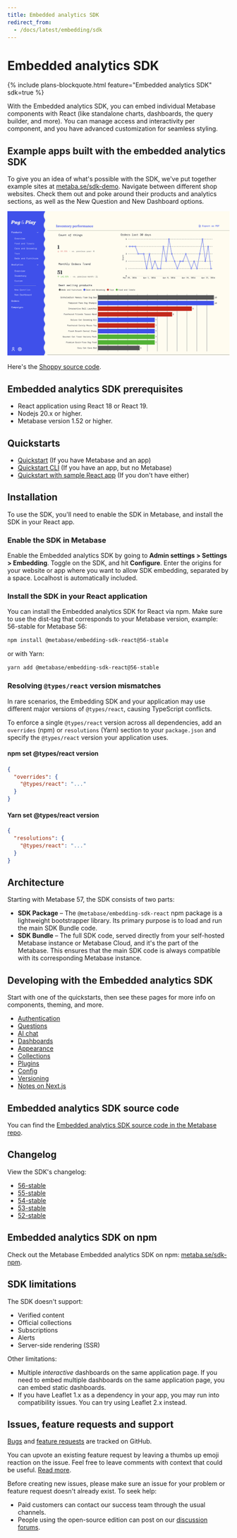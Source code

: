 ```yaml
---
title: Embedded analytics SDK
redirect_from:
  - /docs/latest/embedding/sdk
---
```


# Embedded analytics SDK

{% include plans-blockquote.html feature="Embedded analytics SDK" sdk=true %}

With the Embedded analytics SDK, you can embed individual Metabase components with React (like standalone charts, dashboards, the query builder, and more). You can manage access and interactivity per component, and you have advanced customization for seamless styling.

## Example apps built with the embedded analytics SDK

To give you an idea of what's possible with the SDK, we've put together example sites at [metaba.se/sdk-demo](https://metaba.se/sdk-demo). Navigate between different shop websites. Check them out and poke around their products and analytics sections, as well as the New Question and New Dashboard options.

![Pug and play example app built with embedded analytics SDK](../images/pug-and-play.png)

Here's the [Shoppy source code](https://github.com/metabase/shoppy).

## Embedded analytics SDK prerequisites

- React application using React 18 or React 19.
- Nodejs 20.x or higher.
- Metabase version 1.52 or higher.

## Quickstarts

- [Quickstart](./quickstart.md) (If you have Metabase and an app)
- [Quickstart CLI](./quickstart-cli.md) (If you have an app, but no Metabase)
- [Quickstart with sample React app](./quickstart-with-sample-app.md) (If you don't have either)

## Installation

To use the SDK, you'll need to enable the SDK in Metabase, and install the SDK in your React app.

### Enable the SDK in Metabase

Enable the Embedded analytics SDK by going to **Admin settings > Settings > Embedding**. Toggle on the SDK, and hit **Configure**. Enter the origins for your website or app where you want to allow SDK embedding, separated by a space. Localhost is automatically included.

### Install the SDK in your React application

You can install the Embedded analytics SDK for React via npm. Make sure to use the dist-tag that corresponds to your Metabase version, example: 56-stable for Metabase 56:

```bash
npm install @metabase/embedding-sdk-react@56-stable
```

or with Yarn:

```bash
yarn add @metabase/embedding-sdk-react@56-stable
```

### Resolving `@types/react` version mismatches

In rare scenarios, the Embedding SDK and your application may use different major versions of `@types/react`, causing TypeScript conflicts.

To enforce a single `@types/react` version across all dependencies, add an `overrides` (npm) or `resolutions` (Yarn) section to your `package.json` and specify the `@types/react` version your application uses.

#### npm set @types/react version

```json
{
  "overrides": {
    "@types/react": "..."
  }
}
```

#### Yarn set @types/react version

```json
{
  "resolutions": {
    "@types/react": "..."
  }
}
```

## Architecture

Starting with Metabase 57, the SDK consists of two parts:

- **SDK Package** – The `@metabase/embedding-sdk-react` npm package is a lightweight bootstrapper library. Its primary purpose is to load and run the main SDK Bundle code.
- **SDK Bundle** – The full SDK code, served directly from your self-hosted Metabase instance or Metabase Cloud, and it's the part of the Metabase. This ensures that the main SDK code is always compatible with its corresponding Metabase instance.

## Developing with the Embedded analytics SDK

Start with one of the quickstarts, then see these pages for more info on components, theming, and more.

- [Authentication](./authentication.md)
- [Questions](./questions.md)
- [AI chat](./ai-chat.md)
- [Dashboards](./dashboards.md)
- [Appearance](./appearance.md)
- [Collections](./collections.md)
- [Plugins](./plugins.md)
- [Config](./config.md)
- [Versioning](./version.md)
- [Notes on Next.js](./next-js.md)

## Embedded analytics SDK source code

You can find the [Embedded analytics SDK source code in the Metabase repo](https://github.com/metabase/metabase/tree/master/enterprise/frontend/src/embedding-sdk).

## Changelog

View the SDK's changelog:

- [56-stable](https://github.com/metabase/metabase/blob/release-x.56.x/enterprise/frontend/src/embedding-sdk-bundle/CHANGELOG.md)
- [55-stable](https://github.com/metabase/metabase/blob/release-x.55.x/enterprise/frontend/src/embedding-sdk-bundle/CHANGELOG.md)
- [54-stable](https://github.com/metabase/metabase/blob/release-x.54.x/enterprise/frontend/src/embedding-sdk/CHANGELOG.md)
- [53-stable](https://github.com/metabase/metabase/blob/release-x.53.x/enterprise/frontend/src/embedding-sdk/CHANGELOG.md)
- [52-stable](https://github.com/metabase/metabase/blob/release-x.52.x/enterprise/frontend/src/embedding-sdk/CHANGELOG.md)

## Embedded analytics SDK on npm

Check out the Metabase Embedded analytics SDK on npm: [metaba.se/sdk-npm](https://metaba.se/sdk-npm).

## SDK limitations

The SDK doesn't support:

- Verified content
- Official collections
- Subscriptions
- Alerts
- Server-side rendering (SSR)

Other limitations:

- Multiple _interactive_ dashboards on the same application page. If you need to embed multiple dashboards on the same application page, you can embed static dashboards.
- If you have Leaflet 1.x as a dependency in your app, you may run into compatibility issues. You can try using Leaflet 2.x instead.

## Issues, feature requests and support

[Bugs](https://github.com/metabase/metabase/issues/?q=is%3Aissue%20state%3Aopen%20label%3AType%3ABug%20label%3AEmbedding%2FSDK) and [feature requests](https://github.com/metabase/metabase/issues/?q=is%3Aissue%20state%3Aopen%20label%3AEmbedding%2FSDK%20label%3A%22Type%3ANew%20Feature%22) are tracked on GitHub.

You can upvote an existing feature request by leaving a thumbs up emoji reaction on the issue. Feel free to leave comments with context that could be useful. [Read more](https://www.metabase.com/docs/latest/troubleshooting-guide/requesting-new-features).

Before creating new issues, please make sure an issue for your problem or feature request doesn't already exist.
To seek help:

- Paid customers can contact our success team through the usual channels.
- People using the open-source edition can post on our [discussion forums](https://discourse.metabase.com/).
